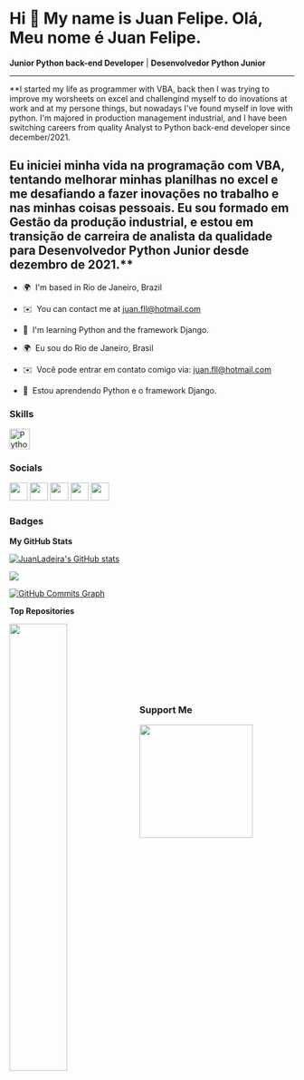 Hi 👋 My name is **Juan Felipe**.
Olá, Meu nome é **Juan Felipe**.
============================

**Junior Python back-end Developer** | **Desenvolvedor Python Junior**

--------------------------------

**I started my life as programmer with VBA, back then I was trying to improve my worsheets on excel and challengind myself to do inovations at work and at my persone things, but nowadays I've found myself in love with python. 
I'm majored in production management industrial, and I have been switching careers from quality Analyst to Python back-end developer since december/2021.

Eu iniciei minha vida na programação com VBA, tentando melhorar minhas planilhas no excel e me desafiando a fazer inovações no trabalho e nas minhas coisas pessoais.
Eu sou formado em Gestão da produção industrial, e estou em transição de carreira de analista da qualidade para Desenvolvedor Python Junior desde dezembro de 2021.**
--------------------------------


* 🌍  I'm based in Rio de Janeiro, Brazil
* ✉️  You can contact me at [juan.fll@hotmail.com](mailto:juan.fll@hotmail.com)
* 🧠  I'm learning Python and the framework Django.

* 🌍  Eu sou do Rio de Janeiro, Brasil
* ✉️  Você pode entrar em contato comigo via: [juan.fll@hotmail.com](mailto:juan.fll@hotmail.com)
* 🧠  Estou aprendendo Python e o framework Django.


### Skills

<p align="left">
<a href="https://www.python.org/" target="_blank" rel="noreferrer"><img src="https://raw.githubusercontent.com/danielcranney/readme-generator/main/public/icons/skills/python-colored.svg" width="36" height="36" alt="Python" /></a>
</p>


### Socials

<p align="left"> <a href="https://discord.com/users/INailedit#3450" target="_blank" rel="noreferrer"><img src="https://raw.githubusercontent.com/danielcranney/readme-generator/main/public/icons/socials/discord.svg" width="32" height="32" /></a> <a href="https://www.github.com/JuanLadeira" target="_blank" rel="noreferrer"><img src="https://raw.githubusercontent.com/danielcranney/readme-generator/main/public/icons/socials/github-dark.svg" width="32" height="32" /></a> <a href="http://www.instagram.com/juanfllp" target="_blank" rel="noreferrer"><img src="https://raw.githubusercontent.com/danielcranney/readme-generator/main/public/icons/socials/instagram.svg" width="32" height="32" /></a> <a href="https://www.linkedin.com/in/juan-felipe-6ba4181b3/" target="_blank" rel="noreferrer"><img src="https://raw.githubusercontent.com/danielcranney/readme-generator/main/public/icons/socials/linkedin.svg" width="32" height="32" /></a> <a href="https://www.stackoverflow.com/users/18929606/juan-felipe" target="_blank" rel="noreferrer"><img src="https://raw.githubusercontent.com/danielcranney/readme-generator/main/public/icons/socials/stackoverflow.svg" width="32" height="32" /></a></p>

### Badges

<b>My GitHub Stats</b>

<a href="http://www.github.com/JuanLadeira"><img src="https://github-readme-stats.vercel.app/api?username=JuanLadeira&show_icons=true&hide=&count_private=true&title_color=6366f1&text_color=14b8a6&icon_color=6366f1&bg_color=181824&hide_border=true&show_icons=true" alt="JuanLadeira's GitHub stats" /></a>

<a href="http://www.github.com/JuanLadeira"><img src="https://github-readme-streak-stats.herokuapp.com/?user=JuanLadeira&stroke=14b8a6&background=181824&ring=6366f1&fire=6366f1&currStreakNum=14b8a6&currStreakLabel=6366f1&sideNums=14b8a6&sideLabels=14b8a6&dates=14b8a6&hide_border=true" /></a>

<a href="http://www.github.com/JuanLadeira"><img src="https://activity-graph.herokuapp.com/graph?username=JuanLadeira&bg_color=181824&color=14b8a6&line=6366f1&point=14b8a6&area_color=181824&area=true&hide_border=true&custom_title=GitHub%20Commits%20Graph" alt="GitHub Commits Graph" /></a>

<b>Top Repositories</b>

<div width="100%" align="center"><a href="https://github.com/JuanLadeira/pythonbirds" align="left"><img align="left" width="45%" src="https://github-readme-stats.vercel.app/api/pin/?username=JuanLadeira&repo=pythonbirds&title_color=6366f1&text_color=14b8a6&icon_color=6366f1&bg_color=181824&hide_border=true&locale=en" /></a></div><br /><br /><br /><br /><br /><br /><br />

### Support Me

<a href="https://www.buymeacoffee.com/ladeirajuan"><img src="https://cdn.buymeacoffee.com/buttons/v2/default-yellow.png" width="200" /></a>
